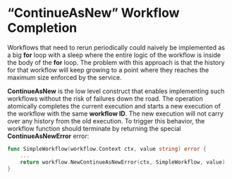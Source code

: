 # “ContinueAsNew” Workflow Completion

Workflows that need to rerun periodically could naively be implemented as a big **for** loop with 
a sleep where the entire logic of the workflow is inside the body of the **for** loop. The problem 
with this approach is that the history for that workflow will keep growing to a point where they 
reaches the maximum size enforced by the service.

**ContinueAsNew** is the low level construct that enables implementing such workflows without the 
risk of failures down the road. The operation atomically completes the current execution and starts
a new execution of the workflow with the same **workflow ID**. The new execution will not carry 
over any history from the old execution. To trigger this behavior, the workflow function should 
terminate by returning the special **ContinueAsNewError** error:

```go
func SimpleWorkflow(workflow.Context ctx, value string) error {
    ...
    return workflow.NewContinueAsNewError(ctx, SimpleWorkflow, value)
}
```
